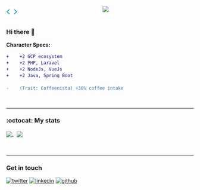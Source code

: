 <div id="header" align="center">

<a href="https://bit.ly/ndugireian">
<img src="static/codegif.webp" width ="30" align="left">
</a>
  
<img src="https://media.giphy.com/media/jRf5fsn8G6YaogAWxn/giphy.gif" width="120"/> 
</div> 

<!--
<div id="header" align="center">
<img src="https://media.giphy.com/media/YuKbGGIYMXemhnub3q/giphy.gif" width="120"/>
<img src="https://komarev.com/ghpvc/?username=iamrikie&style=flat-square&color=blue" alt=""/>
</div>
-->

<!--
<img src="https://komarev.com/ghpvc/?username=GitataY&style=flat-square&color=blue" alt=""/>
-->
<img src="https://komarev.com/ghpvc/?username=iamrikie&style=flat-square&color=blue" alt=""/>
<!--
<a href="https://bit.ly/ndugireian">
<img src="static/codegif.webp" width ="30">
</a>
-->

### Hi there 👋


**Character Specs:**
```diff
+    +2 GCP ecosystem
+    +2 PHP, Laravel
+    +2 NodeJs, VueJs
+    +2 Java, Spring Boot

-    (Trait: Coffeenista) +30% coffee intake
```
<br>

---

### :octocat: My stats

<a href="https://github.com/iamrikie">
  <img align="center" src="http://github-readme-streak-stats.herokuapp.com?user=iamrikie&theme=dark)](https://git.io/streak-stats" />
</a> &nbsp;
<a href="https://github.com/iamrikie">
  <img align="center" src="https://github-readme-stats.vercel.app/api/top-langs/?username=iamrikie&layout=compact&hide=css,html,blade" />
</a> <br><br>



<!-- 
<a href="https://github.com/iamrikie">
  <img align="center" src="https://github-readme-stats.vercel.app/api?username=iamrikie&count_private=true&show_icons=true&include_all_commits=true" />
</a>

<a href="https://github.com/iamrikie">
  <img align="center" src="https://github-readme-stats.vercel.app/api/top-langs/?username=iamrikie&layout=compact" />
</a> <br><br>

<a href="https://github.com/iamrikie">
  <img align="center" src="http://github-readme-streak-stats.herokuapp.com?user=iamrikie&theme=dark)](https://git.io/streak-stats" />
</a>

<a href="https://github.com/iamrikie">
[![GitHub Streak](http://github-readme-streak-stats.herokuapp.com?user=iamrikie&theme=dark)](https://git.io/streak-stats)
</a> 
-->
<br>

---

### Get in touch
<p>
  <a href="https://x.com/"><img src="https://img.icons8.com/color/50/111111/twitter-squared.png" alt="twitter"/></a>
  <a href="https://www.linkedin.com/in/ian-ndugire-827b071a5/"><img src="https://img.icons8.com/color/50/111111/linkedin.png" alt="linkedin"/></a>
  <a href="https://github.com/iamrikie"><img src="https://img.icons8.com/color/50/111111/github.png" alt="github"/></a>
  
</p>


